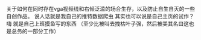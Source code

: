 关于如何在同时存在vga视频线和右倾泛滥的场合生存，以及防止自生自灭的一些自创作品。
  说人话就是我自己的推特数据爬虫
  其实也可以说是自己主页的试作？
  嗨
  就是自己上班摸鱼写的东西
  （至少比被叫去拽枯叶子强，然后被美其名曰这也是总务的一部分工作）
